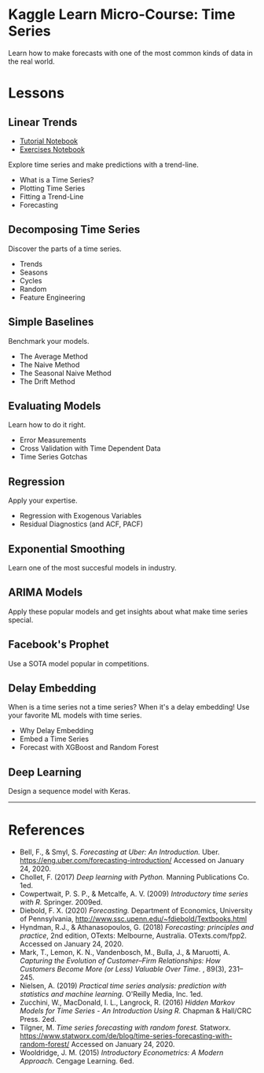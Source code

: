 # Kaggle Learn Micro-Course: Time Series #

Learn how to make forecasts with one of the most common kinds of data in the real world.


# Lessons #
## Linear Trends ##

- [Tutorial Notebook](notebooks/tutorial-1-linear-trend.ipynb)
- [Exercises Notebook](notebooks/exercises-1-linear-trend.ipynb)

Explore time series and make predictions with a trend-line.

- What is a Time Series?
- Plotting Time Series
- Fitting a Trend-Line
- Forecasting

## Decomposing Time Series ##

Discover the parts of a time series.

- Trends
- Seasons
- Cycles
- Random
- Feature Engineering

## Simple Baselines ##

Benchmark your models.

- The Average Method
- The Naive Method
- The Seasonal Naive Method
- The Drift Method

## Evaluating Models ##

Learn how to do it right.

- Error Measurements
- Cross Validation with Time Dependent Data
- Time Series Gotchas

## Regression ##

Apply your expertise.

- Regression with Exogenous Variables
- Residual Diagnostics (and ACF, PACF)

## Exponential Smoothing ##

Learn one of the most succesful models in industry.

## ARIMA Models ##

Apply these popular models and get insights about what make time series special.

## Facebook's Prophet ##

Use a SOTA model popular in competitions.

## Delay Embedding ##

When is a time series not a time series? When it's a delay embedding! Use your favorite ML models with time series.

- Why Delay Embedding
- Embed a Time Series
- Forecast with XGBoost and Random Forest

## Deep Learning ##

Design a sequence model with Keras.

---

# References

- Bell, F., & Smyl, S. *Forecasting at Uber: An Introduction.* Uber. https://eng.uber.com/forecasting-introduction/ Accessed on January 24, 2020.
- Chollet, F. (2017) *Deep learning with Python.* Manning Publications Co. 1ed.
- Cowpertwait, P. S. P., & Metcalfe, A. V. (2009) *Introductory time series with R.* Springer. 2009ed.
- Diebold, F. X. (2020) *Forecasting.* Department of Economics, University of Pennsylvania, http://www.ssc.upenn.edu/~fdiebold/Textbooks.html
- Hyndman, R.J., & Athanasopoulos, G. (2018) *Forecasting: principles and practice*, 2nd edition, OTexts: Melbourne, Australia. OTexts.com/fpp2. Accessed on January 24, 2020.
- Mark, T., Lemon, K. N., Vandenbosch, M., Bulla, J., & Maruotti, A. *Capturing the Evolution of Customer–Firm Relationships: How Customers Become More (or Less) Valuable Over Time.* , 89(3), 231–245.
- Nielsen, A. (2019) *Practical time series analysis: prediction with statistics and machine learning.* O'Reilly Media, Inc. 1ed.
- Zucchini, W., MacDonald, I. L., Langrock, R. (2016) *Hidden Markov Models for Time Series - An Introduction Using R.* Chapman & Hall/CRC Press. 2ed.
- Tilgner, M. *Time series forecasting with random forest.* Statworx. https://www.statworx.com/de/blog/time-series-forecasting-with-random-forest/ Accessed on January 24, 2020.
- Wooldridge, J. M. (2015) *Introductory Econometrics: A Modern Approach.* Cengage Learning. 6ed.
